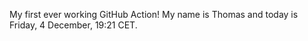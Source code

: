 My first ever working GitHub Action!
My name is Thomas and today is Friday, 4 December, 19:21 CET. 
